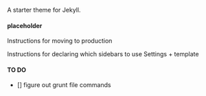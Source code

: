 A starter theme for Jekyll.


#### placeholder
Instructions for moving to production

Instructions for declaring which sidebars to use
Settings + template

#### TO DO
- [] figure out grunt file commands

